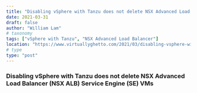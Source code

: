 ```yaml
---
title: "Disabling vSphere with Tanzu does not delete NSX Advanced Load Balancer (NSX ALB) Service Engine (SE) VMs"
date: 2021-03-31
draft: false
author: "William Lam"
# taxonomy
tags: ["vSphere with Tanzu", "NSX Advanced Load Balancer"]
location: "https://www.virtuallyghetto.com/2021/03/disabling-vsphere-with-tanzu-does-not-delete-nsx-advanced-load-balancer-nsx-alb-service-engine-se-vms.html"
# type
type: "post"
---
```


### Disabling vSphere with Tanzu does not delete NSX Advanced Load Balancer (NSX ALB) Service Engine (SE) VMs